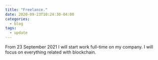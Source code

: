 ```yaml
---
title: "Freelance."
date: 2020-09-23T10:24:30-04:00
categories:
  - blog
tags:
  - update
---
```


From 23 September 2021 I will start work full-time on my company. I will focus on everything related with blockchain.
